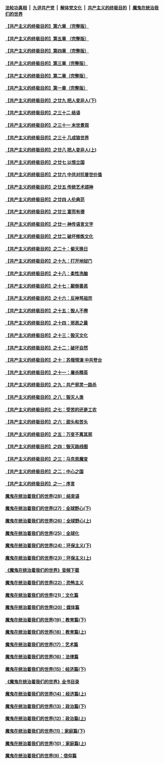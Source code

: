 ####  [法轮功真相](../../../../basic/blob/master/README.md?t=12141226) &nbsp;|&nbsp; [九评共产党](../../../../9ping.md/blob/master/README.md?t=12141226) &nbsp;|&nbsp; [解体党文化](../../../../jtdwh.md/blob/master/README.md?t=12141226)  &nbsp;|&nbsp; [共产主义的终极目的](../../../../gczydzjmd.md/blob/master/README.md?t=12141226) &nbsp;|&nbsp; [魔鬼在统治我们的世界](../../../../mgztzwmdsj.md/blob/master/README.md?t=12141226) 

#### [【共产主义的终极目的】第六章 （完整版）](../pages/nsc422/n11428913.md?t=12141226) 

#### [【共产主义的终极目的】第五章 （完整版）](../pages/nsc422/n11428912.md?t=12141226) 

#### [【共产主义的终极目的】第四章 （完整版）](../pages/nsc422/n11428907.md?t=12141226) 

#### [【共产主义的终极目的】第三章（完整版）](../pages/nsc422/n11428848.md?t=12141226) 

#### [【共产主义的终极目的】第二章（完整版）](../pages/nsc422/n11428831.md?t=12141226) 

#### [【共产主义的终极目的】第一章（完整版）](../pages/nsc422/n11417651.md?t=12141226) 

#### [【共产主义的终极目的】之廿九 把人变非人(下)](../pages/nsc422/n11344140.md?t=12141226) 

#### [【共产主义的终极目的】之三十二 结语](../pages/nsc422/n11360535.md?t=12141226) 

#### [【共产主义的终极目的】之三十一 末世景观](../pages/nsc422/n11351129.md?t=12141226) 

#### [【共产主义的终极目的】之三十 几成狼世界](../pages/nsc422/n11348280.md?t=12141226) 

#### [【共产主义的终极目的】之廿八 把人变非人(上)](../pages/nsc422/n11340492.md?t=12141226) 

#### [【共产主义的终极目的】之廿七 以恨立国](../pages/nsc422/n11336944.md?t=12141226) 

#### [【共产主义的终极目的】之廿六 中共对抗普世价值](../pages/nsc422/n11324785.md?t=12141226) 

#### [【共产主义的终极目的】之廿五 传统艺术颂神](../pages/nsc422/n11296396.md?t=12141226) 

#### [【共产主义的终极目的】之廿四 人伦典范](../pages/nsc422/n11296397.md?t=12141226) 

#### [【共产主义的终极目的】之廿三 富而有德](../pages/nsc422/n11283598.md?t=12141226) 

#### [【共产主义的终极目的】之廿一 神传语言文字](../pages/nsc422/n11263265.md?t=12141226) 

#### [【共产主义的终极目的】之廿二 破坏修炼文化](../pages/nsc422/n11245728.md?t=12141226) 

#### [【共产主义的终极目的】之二十：偷天换日](../pages/nsc422/n11238846.md?t=12141226) 

#### [【共产主义的终极目的】之十九：打开地狱门](../pages/nsc422/n11206376.md?t=12141226) 

#### [【共产主义的终极目的】之十八：柔性洗脑](../pages/nsc422/n11199994.md?t=12141226) 

#### [【共产主义的终极目的】之十七：颠倒善恶](../pages/nsc422/n11179782.md?t=12141226) 

#### [【共产主义的终极目的】之十六：反神骂祖宗](../pages/nsc422/n11166798.md?t=12141226) 

#### [【共产主义的终极目的】之十五：毁人不倦](../pages/nsc422/n11166792.md?t=12141226) 

#### [【共产主义的终极目的】之十四：邪恶之最](../pages/nsc422/n11150249.md?t=12141226) 

#### [【共产主义的终极目的】之十三：毁灭文化](../pages/nsc422/n11135227.md?t=12141226) 

#### [【共产主义的终极目的】之十二：破坏自然](../pages/nsc422/n11135214.md?t=12141226) 

#### [【共产主义的终极目的】之十：苏俄预演 中共登台](../pages/nsc422/n11118424.md?t=12141226) 

#### [【共产主义的终极目的】之十一：屠杀精英](../pages/nsc422/n11118442.md?t=12141226) 

#### [【共产主义的终极目的】之九：共产邪灵一路杀](../pages/nsc422/n11114139.md?t=12141226) 

#### [【共产主义的终极目的】之八：毁灭人类](../pages/nsc422/n11108503.md?t=12141226) 

#### [【共产主义的终极目的】之七：受苦的还是工农](../pages/nsc422/n11101809.md?t=12141226) 

#### [【共产主义的终极目的】之六：甜头和苦头](../pages/nsc422/n11096971.md?t=12141226) 

#### [【共产主义的终极目的】之五：万变不离其邪](../pages/nsc422/n11091285.md?t=12141226) 

#### [【共产主义的终极目的】之四：毁灭路线图](../pages/nsc422/n11086284.md?t=12141226) 

#### [【共产主义的终极目的】之三：马克思魔变](../pages/nsc422/n11061941.md?t=12141226) 

#### [【共产主义的终极目的】之二：中心之国](../pages/nsc422/n11047728.md?t=12141226) 

#### [【共产主义的终极目的】之一：序言](../pages/nsc422/n11086077.md?t=12141226) 

#### [魔鬼在统治着我们的世界(28)：结束语](../pages/nsc422/n10936246.md?t=12141226) 

#### [魔鬼在统治着我们的世界(27)：全球野心(下)](../pages/nsc422/n10928319.md?t=12141226) 

#### [魔鬼在统治着我们的世界(26)：全球野心(上)](../pages/nsc422/n10900318.md?t=12141226) 

#### [魔鬼在统治着我们的世界(25)：全球化](../pages/nsc422/n10788205.md?t=12141226) 

#### [魔鬼在统治着我们的世界(24)：环保主义(下)](../pages/nsc422/n10695307.md?t=12141226) 

#### [魔鬼在统治着我们的世界(23)：环保主义(上)](../pages/nsc422/n10688613.md?t=12141226) 

#### [《魔鬼在统治着我们的世界》音频下载](../pages/nsc422/n10635553.md?t=12141226) 

#### [魔鬼在统治着我们的世界(22)：恐怖主义](../pages/nsc422/n10614727.md?t=12141226) 

#### [魔鬼在统治着我们的世界(21)：文化篇](../pages/nsc422/n10597706.md?t=12141226) 

#### [魔鬼在统治着我们的世界(20)：媒体篇](../pages/nsc422/n10586579.md?t=12141226) 

#### [魔鬼在统治着我们的世界(19)：教育篇(下)](../pages/nsc422/n10564808.md?t=12141226) 

#### [魔鬼在统治着我们的世界(18)：教育篇(上)](../pages/nsc422/n10526970.md?t=12141226) 

#### [魔鬼在统治着我们的世界(17)：艺术篇](../pages/nsc422/n10499093.md?t=12141226) 

#### [魔鬼在统治着我们的世界(16)：法律篇](../pages/nsc422/n10485969.md?t=12141226) 

#### [魔鬼在统治着我们的世界(15)：经济篇(下)](../pages/nsc422/n10469975.md?t=12141226) 

#### [《魔鬼在统治着我们的世界》全书目录](../pages/nsc422/n10464261.md?t=12141226) 

#### [魔鬼在统治着我们的世界(14)：经济篇(上)](../pages/nsc422/n10457370.md?t=12141226) 

#### [魔鬼在统治着我们的世界(13)：政治篇(下)](../pages/nsc422/n10448270.md?t=12141226) 

#### [魔鬼在统治着我们的世界(12)：政治篇(上)](../pages/nsc422/n10444576.md?t=12141226) 

#### [魔鬼在统治着我们的世界(11)：家庭篇(下)](../pages/nsc422/n10440961.md?t=12141226) 

#### [魔鬼在统治着我们的世界(10)：家庭篇(上)](../pages/nsc422/n10435448.md?t=12141226) 

#### [魔鬼在统治着我们的世界(9)：信仰篇](../pages/nsc422/n10432159.md?t=12141226) 

